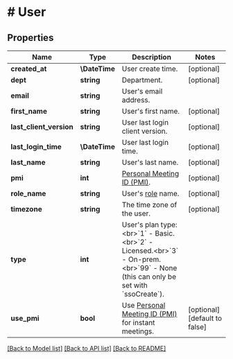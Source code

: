 # # User

## Properties

Name | Type | Description | Notes
------------ | ------------- | ------------- | -------------
**created_at** | **\DateTime** | User create time. | [optional]
**dept** | **string** | Department. | [optional]
**email** | **string** | User&#39;s email address. |
**first_name** | **string** | User&#39;s first name. | [optional]
**last_client_version** | **string** | User last login client version. | [optional]
**last_login_time** | **\DateTime** | User last login time. | [optional]
**last_name** | **string** | User&#39;s last name. | [optional]
**pmi** | **int** | [Personal Meeting ID (PMI)](https://marketplace.zoom.us/docs/api-reference/using-zoom-apis#understanding-personal-meeting-id-pmi). | [optional]
**role_name** | **string** | User&#39;s [role](https://support.zoom.us/hc/en-us/articles/115001078646-Role-Based-Access-Control) name. | [optional]
**timezone** | **string** | The time zone of the user. | [optional]
**type** | **int** | User&#39;s plan type:&lt;br&gt;&#x60;1&#x60; - Basic.&lt;br&gt;&#x60;2&#x60; - Licensed.&lt;br&gt;&#x60;3&#x60; - On-prem.&lt;br&gt;&#x60;99&#x60; - None (this can only be set with &#x60;ssoCreate&#x60;). |
**use_pmi** | **bool** | Use [Personal Meeting ID (PMI)](https://marketplace.zoom.us/docs/api-reference/using-zoom-apis#understanding-personal-meeting-id-pmi) for instant meetings. | [optional] [default to false]

[[Back to Model list]](../../README.md#models) [[Back to API list]](../../README.md#endpoints) [[Back to README]](../../README.md)
